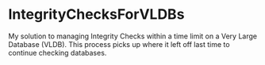 # IntegrityChecksForVLDBs
My solution to managing Integrity Checks within a time limit on a Very Large Database (VLDB).  This process picks up where it left off last time to continue checking databases.
